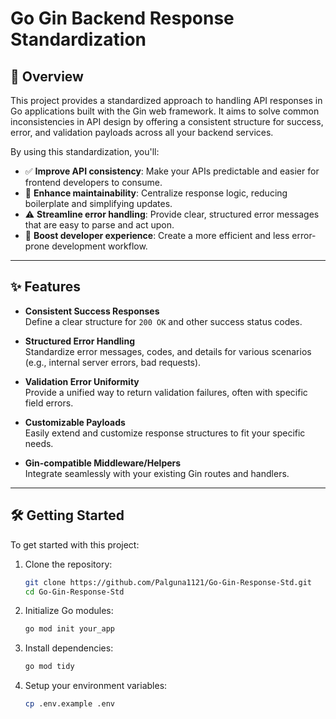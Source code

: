 # Go Gin Backend Response Standardization

## 🚀 Overview

This project provides a standardized approach to handling API responses in Go applications built with the Gin web framework. It aims to solve common inconsistencies in API design by offering a consistent structure for success, error, and validation payloads across all your backend services.

By using this standardization, you'll:

- ✅ **Improve API consistency**: Make your APIs predictable and easier for frontend developers to consume.  
- 🔧 **Enhance maintainability**: Centralize response logic, reducing boilerplate and simplifying updates.  
- ⚠️ **Streamline error handling**: Provide clear, structured error messages that are easy to parse and act upon.  
- 🚀 **Boost developer experience**: Create a more efficient and less error-prone development workflow.

---

## ✨ Features

- **Consistent Success Responses**  
  Define a clear structure for `200 OK` and other success status codes.

- **Structured Error Handling**  
  Standardize error messages, codes, and details for various scenarios (e.g., internal server errors, bad requests).

- **Validation Error Uniformity**  
  Provide a unified way to return validation failures, often with specific field errors.

- **Customizable Payloads**  
  Easily extend and customize response structures to fit your specific needs.

- **Gin-compatible Middleware/Helpers**  
  Integrate seamlessly with your existing Gin routes and handlers.

---

## 🛠️ Getting Started

To get started with this project:

1. Clone the repository:
   ```bash
   git clone https://github.com/Palguna1121/Go-Gin-Response-Std.git
   cd Go-Gin-Response-Std
   ```

2. Initialize Go modules:
   ```bash
   go mod init your_app
   ```

3. Install dependencies:
   ```bash
   go mod tidy
   ```

4. Setup your environment variables:
   ```bash
   cp .env.example .env
   ```